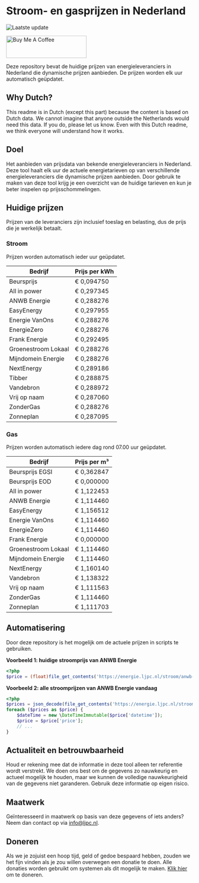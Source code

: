 # Stroom- en gasprijzen in Nederland

![Laatste update](https://img.shields.io/badge/laatste%20update-2023--09--21%2023%3A00%20CET-brightgreen)

<a href="https://www.buymeacoffee.com/Lars-" target="_blank"><img src="https://cdn.buymeacoffee.com/buttons/v2/default-orange.png" alt="Buy Me A Coffee" height="60" style="height: 60px !important;width: 217px !important;" ></a>

Deze repository bevat de huidige prijzen van energieleveranciers in Nederland die dynamische prijzen aanbieden. De prijzen worden elk uur automatisch geüpdatet.

## Why Dutch?

This readme is in Dutch (except this part) because the content is based on Dutch data. We cannot imagine that anyone outside the Netherlands would need this data. If you do, please let us know. Even with this Dutch readme, we think
everyone will understand how it works.

## Doel

Het aanbieden van prijsdata van bekende energieleveranciers in Nederland. Deze tool haalt elk uur de actuele energietarieven op van verschillende energieleveranciers die dynamische prijzen aanbieden. Door gebruik te maken van deze tool
krijg je een overzicht van de huidige tarieven en kun je beter inspelen op prijsschommelingen.

## Huidige prijzen

Prijzen van de leveranciers zijn inclusief toeslag en belasting, dus de prijs die je werkelijk betaalt.

### Stroom

Prijzen worden automatisch ieder uur geüpdatet.

 Bedrijf | Prijs per kWh 
---------|---------------
Beursprijs | € 0,094750
All in power | € 0,297345
ANWB Energie | € 0,288276
EasyEnergy | € 0,297955
Energie VanOns | € 0,288276
EnergieZero | € 0,288276
Frank Energie | € 0,292495
Groenestroom Lokaal | € 0,288276
Mijndomein Energie | € 0,288276
NextEnergy | € 0,289186
Tibber | € 0,288875
Vandebron | € 0,288972
Vrij op naam | € 0,287060
ZonderGas | € 0,288276
Zonneplan | € 0,287095


### Gas

Prijzen worden automatisch iedere dag rond 07.00 uur geüpdatet.

 Bedrijf | Prijs per m³ 
---------|--------------
Beursprijs EGSI | € 0,362847
Beursprijs EOD | € 0,000000
All in power | € 1,122453
ANWB Energie | € 1,114460
EasyEnergy | € 1,156512
Energie VanOns | € 1,114460
EnergieZero | € 1,114460
Frank Energie | € 0,000000
Groenestroom Lokaal | € 1,114460
Mijndomein Energie | € 1,114460
NextEnergy | € 1,160140
Vandebron | € 1,138322
Vrij op naam | € 1,111563
ZonderGas | € 1,114460
Zonneplan | € 1,111703


## Automatisering

Door deze repository is het mogelijk om de actuele prijzen in scripts te gebruiken.

**Voorbeeld 1: huidige stroomprijs van ANWB Energie**

```php
<?php
$price = (float)file_get_contents('https://energie.ljpc.nl/stroom/anwb-energie-nu.txt');

```

**Voorbeeld 2: alle stroomprijzen van ANWB Energie vandaag**

```php
<?php
$prices = json_decode(file_get_contents('https://energie.ljpc.nl/stroom/all-in-power-vandaag.json'),true);
foreach ($prices as $price) {
    $dateTime = new \DateTimeImmutable($price['datetime']);
    $price = $price['price'];
    // ...
}
```

## Actualiteit en betrouwbaarheid

Houd er rekening mee dat de informatie in deze tool alleen ter referentie wordt verstrekt. We doen ons best om de gegevens zo nauwkeurig en actueel mogelijk te houden, maar we kunnen de volledige nauwkeurigheid van de gegevens niet
garanderen. Gebruik deze informatie op eigen risico.

## Maatwerk

Geïnteresseerd in maatwerk op basis van deze gegevens of iets anders? Neem dan contact op
via [info@ljpc.nl](mailto:info@ljpc.nl?subject=Energie%20prijzen).

## Doneren

Als we je zojuist een hoop tijd, geld of gedoe bespaard hebben, zouden we het fijn vinden als je zou willen overwegen een
donatie te doen. Alle donaties worden gebruikt om systemen als dit mogelijk te
maken. [Klik hier](https://www.buymeacoffee.com/Lars-) om te doneren.

